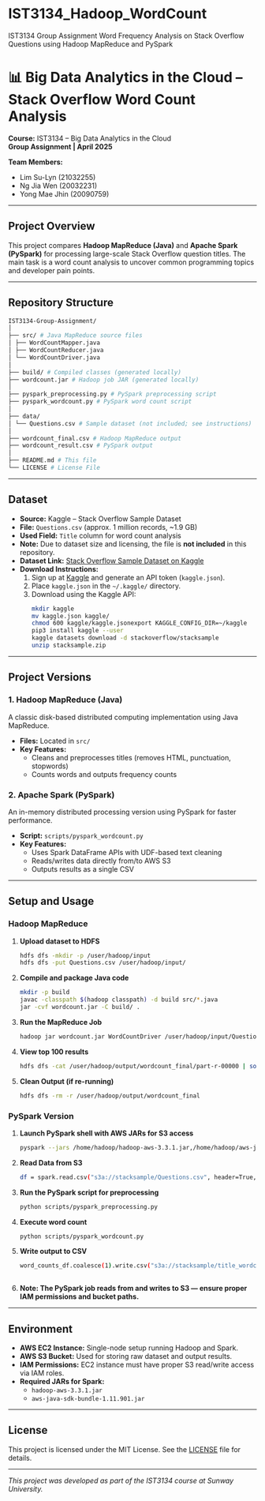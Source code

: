 # IST3134_Hadoop_WordCount
IST3134 Group Assignment Word Frequency Analysis on Stack Overflow Questions using Hadoop MapReduce and PySpark

# 📊 Big Data Analytics in the Cloud – Stack Overflow Word Count Analysis

**Course:** IST3134 – Big Data Analytics in the Cloud  
**Group Assignment | April 2025**  

**Team Members:**  
- Lim Su-Lyn (21032255)  
- Ng Jia Wen (20032231)  
- Yong Mae Jhin (20090759)  

---

## Project Overview

This project compares **Hadoop MapReduce (Java)** and **Apache Spark (PySpark)** for processing large-scale Stack Overflow question titles. The main task is a word count analysis to uncover common programming topics and developer pain points.

---

## Repository Structure
```bash
IST3134-Group-Assignment/
│
├── src/ # Java MapReduce source files
│ ├── WordCountMapper.java
│ ├── WordCountReducer.java
│ └── WordCountDriver.java
│
├── build/ # Compiled classes (generated locally)
├── wordcount.jar # Hadoop job JAR (generated locally)
│
├── pyspark_preprocessing.py # PySpark preprocessing script
├── pyspark_wordcount.py # PySpark word count script
│
├── data/
│ └── Questions.csv # Sample dataset (not included; see instructions)
│
├── wordcount_final.csv # Hadoop MapReduce output
├── wordcount_result.csv # PySpark output
│
├── README.md # This file
└── LICENSE # License File
```

---

## Dataset

- **Source:** Kaggle – Stack Overflow Sample Dataset  
- **File:** `Questions.csv` (approx. 1 million records, ~1.9 GB)  
- **Used Field:** `Title` column for word count analysis  
- **Note:** Due to dataset size and licensing, the file is **not included** in this repository.
- **Dataset Link:** [Stack Overflow Sample Dataset on Kaggle](https://www.kaggle.com/datasets/stackoverflow/stacksample?select=Questions.csv)  
- **Download Instructions:**  
  1. Sign up at [Kaggle](https://www.kaggle.com/) and generate an API token (`kaggle.json`).  
  2. Place `kaggle.json` in the `~/.kaggle/` directory.  
  3. Download using the Kaggle API:
     ```bash
     mkdir kaggle
     mv kaggle.json kaggle/
     chmod 600 kaggle/kaggle.jsonexport KAGGLE_CONFIG_DIR=~/kaggle
     pip3 install kaggle --user
     kaggle datasets download -d stackoverflow/stacksample
     unzip stacksample.zip
     
---

## Project Versions

### 1. Hadoop MapReduce (Java)

A classic disk-based distributed computing implementation using Java MapReduce.

- **Files:** Located in `src/`  
- **Key Features:**  
  - Cleans and preprocesses titles (removes HTML, punctuation, stopwords)  
  - Counts words and outputs frequency counts  

### 2. Apache Spark (PySpark)

An in-memory distributed processing version using PySpark for faster performance.

- **Script:** `scripts/pyspark_wordcount.py`  
- **Key Features:**  
  - Uses Spark DataFrame APIs with UDF-based text cleaning  
  - Reads/writes data directly from/to AWS S3  
  - Outputs results as a single CSV  

---

## Setup and Usage

### Hadoop MapReduce

1. **Upload dataset to HDFS**  
   ```bash
   hdfs dfs -mkdir -p /user/hadoop/input
   hdfs dfs -put Questions.csv /user/hadoop/input/

2. **Compile and package Java code**
    ```bash
    mkdir -p build
    javac -classpath $(hadoop classpath) -d build src/*.java
    jar -cvf wordcount.jar -C build/ .
    
3. **Run the MapReduce Job**
    ```bash
    hadoop jar wordcount.jar WordCountDriver /user/hadoop/input/Questions.csv /user/hadoop/output/wordcount_final

4. **View top 100 results**
    ```bash
    hdfs dfs -cat /user/hadoop/output/wordcount_final/part-r-00000 | sort -k2 -nr | head -n 100

5. **Clean Output (if re-running)**
    ```bash
    hdfs dfs -rm -r /user/hadoop/output/wordcount_final

### PySpark Version

1. **Launch PySpark shell with AWS JARs for S3 access**
   ```bash
   pyspark --jars /home/hadoop/hadoop-aws-3.3.1.jar,/home/hadoop/aws-java-sdk-bundle-1.11.901.jar

2. **Read Data from S3**
   ```bash
   df = spark.read.csv("s3a://stacksample/Questions.csv", header=True, inferSchema=True)

3. **Run the PySpark script for preprocessing**
   ```bash
   python scripts/pyspark_preprocessing.py

4. **Execute word count**
   ```bash
   python scripts/pyspark_wordcount.py

5. **Write output to CSV**
   ```bash
   word_counts_df.coalesce(1).write.csv("s3a://stacksample/title_wordcount.csv", header=True, mode="overwrite")
      
6. **Note: The PySpark job reads from and writes to S3 — ensure proper IAM permissions and bucket paths.**

---

## Environment

- **AWS EC2 Instance:** Single-node setup running Hadoop and Spark.  
- **AWS S3 Bucket:** Used for storing raw dataset and output results.  
- **IAM Permissions:** EC2 instance must have proper S3 read/write access via IAM roles.  
- **Required JARs for Spark:**  
  - `hadoop-aws-3.3.1.jar`  
  - `aws-java-sdk-bundle-1.11.901.jar`

---

## License

This project is licensed under the MIT License. See the [LICENSE](LICENSE) file for details.

---

*This project was developed as part of the IST3134 course at Sunway University.*
